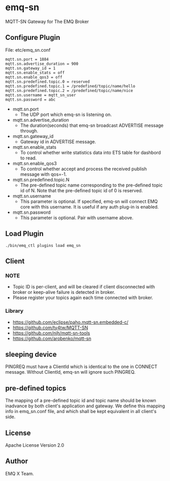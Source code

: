 emq-sn
======

MQTT-SN Gateway for The EMQ Broker

Configure Plugin
----------------

File: etc/emq_sn.conf

```
mqtt.sn.port = 1884
mqtt.sn.advertise_duration = 900
mqtt.sn.gateway_id = 1
mqtt.sn.enable_stats = off
mqtt.sn.enable_qos3 = off
mqtt.sn.predefined.topic.0 = reserved
mqtt.sn.predefined.topic.1 = /predefined/topic/name/hello
mqtt.sn.predefined.topic.2 = /predefined/topic/name/nice
mqtt.sn.username = mqtt_sn_user
mqtt.sn.password = abc
```

- mqtt.sn.port
  * The UDP port which emq-sn is listening on.
- mqtt.sn.advertise_duration
  * The duration(seconds) that emq-sn broadcast ADVERTISE message through.
- mqtt.sn.gateway_id
  * Gateway id in ADVERTISE message.
- mqtt.sn.enable_stats
  * To control whether write statistics data into ETS table for dashbord to read.
- mqtt.sn.enable_qos3
  * To control whether accept and process the received publish message with qos=-1.
- mqtt.sn.predefined.topic.N
  * The pre-defined topic name corresponding to the pre-defined topic id of N. Note that the pre-defined topic id of 0 is reserved.
- mqtt.sn.username
  * This parameter is optional. If specified, emq-sn will connect EMQ core with this username. It is useful if any auth plug-in is enabled.
- mqtt.sn.password
  * This parameter is optional. Pair with username above.


Load Plugin
-----------

```
./bin/emq_ctl plugins load emq_sn
```

## Client

### NOTE
- Topic ID is per-client, and will be cleared if client disconnected with broker or keep-alive failure is detected in broker.
- Please register your topics again each time connected with broker.


### Library

- https://github.com/eclipse/paho.mqtt-sn.embedded-c/
- https://github.com/ty4tw/MQTT-SN
- https://github.com/njh/mqtt-sn-tools
- https://github.com/arobenko/mqtt-sn


sleeping device
-----------

PINGREQ must have a ClientId which is identical to the one in CONNECT message. Without ClientId, emq-sn will ignore such PINGREQ.


pre-defined topics
-----------

The mapping of a pre-defined topic id and topic name should be known inadvance by both client's application and gateway. We define this mapping info in emq_sn.conf file, and which shall be kept equivalent in all client's side.


License
-------

Apache License Version 2.0

Author
------

EMQ X Team.

